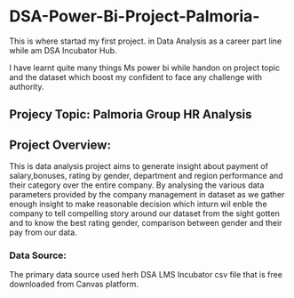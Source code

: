# DSA-Power-Bi-Project-Palmoria-
This is where startad my first project. in Data Analysis as a career part line while am DSA Incubator Hub.

I have learnt quite many things Ms power bi while handon on project topic and the dataset which boost my confident to face any challenge with authority.

## Projecy Topic: Palmoria Group HR Analysis
## Project Overview:
This is data analysis project aims to generate insight about payment of salary,bonuses, rating by gender, department and region performance and their category over the entire company. By analysing the various data parameters provided by the company management in dataset as we gather enough insight to make reasonable decision which inturn wil enble the company to tell compelling story around our dataset from the sight gotten and to know the best rating gender, comparison between gender and their pay from our data.

### Data Source:
The primary data source used herh DSA LMS Incubator csv file that is free downloaded from Canvas platform.
